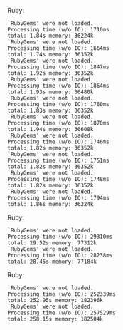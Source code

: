 
Ruby:

	`RubyGems' were not loaded.
	Processing time (w/o IO): 1710ms
	total: 1.84s memory: 36224k
	`RubyGems' were not loaded.
	Processing time (w/o IO): 1664ms
	total: 1.74s memory: 36352k
	`RubyGems' were not loaded.
	Processing time (w/o IO): 1847ms
	total: 1.92s memory: 36352k
	`RubyGems' were not loaded.
	Processing time (w/o IO): 1864ms
	total: 1.93s memory: 36480k
	`RubyGems' were not loaded.
	Processing time (w/o IO): 1760ms
	total: 1.83s memory: 36352k
	`RubyGems' were not loaded.
	Processing time (w/o IO): 1870ms
	total: 1.94s memory: 36608k
	`RubyGems' were not loaded.
	Processing time (w/o IO): 1746ms
	total: 1.82s memory: 36352k
	`RubyGems' were not loaded.
	Processing time (w/o IO): 1751ms
	total: 1.82s memory: 36352k
	`RubyGems' were not loaded.
	Processing time (w/o IO): 1748ms
	total: 1.82s memory: 36352k
	`RubyGems' were not loaded.
	Processing time (w/o IO): 1794ms
	total: 1.86s memory: 36224k

Ruby:

	`RubyGems' were not loaded.
	Processing time (w/o IO): 29310ms
	total: 29.52s memory: 77312k
	`RubyGems' were not loaded.
	Processing time (w/o IO): 28238ms
	total: 28.45s memory: 77184k

Ruby:

	`RubyGems' were not loaded.
	Processing time (w/o IO): 252339ms
	total: 252.95s memory: 182396k
	`RubyGems' were not loaded.
	Processing time (w/o IO): 257529ms
	total: 258.15s memory: 182504k
